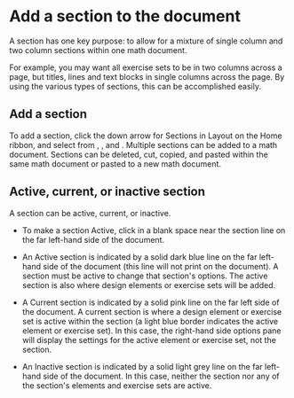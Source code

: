 # Add a section to the document

A section has one key purpose: to allow for a mixture of single column and two column sections within one math document.

For example, you may want all exercise sets to be in two columns across a page, but titles, lines and text blocks in single columns across the page. By using the various types of sections, this can be accomplished easily.

## Add a section

To add a section, click the down arrow for Sections in Layout on the Home ribbon, and select from , , and . Multiple sections can be added to a math document. Sections can be deleted, cut, copied, and pasted within the same math document or pasted to a new math document.

## Active, current, or inactive section

A section can be active, current, or inactive.

- To make a section Active, click in a blank space near the section line on the far left-hand side of the document.

- An Active section is indicated by a solid dark blue line on the far left-hand side of the document (this line will not print on the document). A section must be active to change that section's options. The active section is also where design elements or exercise sets will be added.

- A Current section is indicated by a solid pink line on the far left side of the document. A current section is where a design element or exercise set is active within the section (a light blue border indicates the active element or exercise set). In this case, the right-hand side options pane will display the settings for the active element or exercise set, not the section.

- An Inactive section is indicated by a solid light grey line on the far left-hand side of the document. In this case, neither the section nor any of the section's elements and exercise sets are active.
